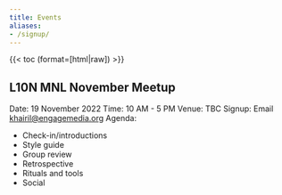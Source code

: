 ```yaml
---
title: Events
aliases:
- /signup/
---
```


{{< toc (format=[html|raw]) >}}

## L10N MNL November Meetup

Date: 19 November 2022
Time: 10 AM - 5 PM
Venue: TBC
Signup: Email [khairil@engagemedia.org](mailto:khairil@engagemedia.org)
Agenda:
- Check-in/introductions
- Style guide
- Group review
- Retrospective
- Rituals and tools
- Social
